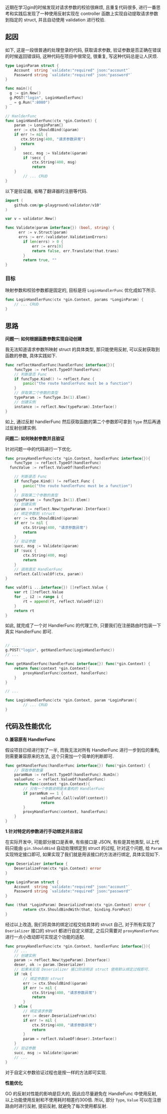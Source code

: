 近期在学习gin的时候发现对请求参数的校验很麻烦, 且重复代码很多, 进行一番思考和实践后发现了一种使用反射实现在 controller 函数上实现自动提取请求参数到指定的 struct, 并且自动使用 validation 进行校验.

## 起因

如下, 这是一段很普通的处理登录的代码, 获取请求参数, 验证参数是否正确在错误的时候返回错误码, 这种代码在项目中很常见, 很重复, 写这种代码总是让人厌烦.

```go
type LoginParam struct {
	Account  string `validate:"required" json:"account"`
	Password string `validate:"required" json:"password"`
}

func main(){
  g := gin.New()
  g.POST("login", LoginHandlerFunc)
  _ = g.Run(":8080")
}

// HanlderFunc
func LoginHandlerFunc(ctx *gin.Context) {
    param := LonginParam{}
    err := ctx.ShouldBind(&param)
    if err != nil {
       ctx.String(400, "请求参数异常")
       return
    }
		secc, msg := Validate(&param)
		if !secc {
			ctx.String(400, msg)
			return
    }
		// ... CRUD
}
```

以下是验证器, 省略了翻译器的注册等代码.

```go
import (
	github.com/go-playground/validator/v10"
)

var v = validator.New()

func Validate(param interface{}) (bool, string) {
	  err := v.Struct(param)
	  errs := err.(validator.ValidationErrors)
		if len(errs) > 0 {
			err := errs[0]
			return false, err.Translate(that.trans)
		}
		return true, ""
}
```

### 目标

映射参数和校验参数都是固定的, 目标是将 `LoginHandlerFunc` 优化成如下所示.

```go
func LoginHandlerFunc(ctx *gin.Context, params *LonginParam) {
	// ... CRUD
}
```

## 思路

**问题一: 如何根据函数参数实现自动创建**

我无法知道请求参数所映射 struct 的具体类型, 那只能使用反射, 可以反射获取到函数的参数, 具体实践如下.

```go
func reflectHandlerFunc(handlerFunc interface{}){
	funcType := reflect.TypeOf(handlerFunc)
	// 判断是否 Func
	if funcType.Kind() != reflect.Func {
		panic("the route handlerFunc must be a function")
	}
	// 获取第二个参数的类型
	typeParam := funcType.In(1).Elem()
	// 创建实例
	instance := reflect.New(typeParam).Interface()
}
```

如上, 通过反射 handlerFunc 然后获取函数的第二个参数即可拿到 `Type` 然后再通过反射创建实例.

**问题二: 如何映射参数并且验证**

针对问题一中的代码进行一下优化.

```go
func proxyHandlerFunc(ctx *gin.Context, handlerFunc interface{}){
	funcType := reflect.TypeOf(handlerFunc)
  funcValue := reflect.ValueOf(handlerFunc)

	// 判断是否 Func
	if funcType.Kind() != reflect.Func {
		panic("the route handlerFunc must be a function")
	}
	// 获取第二个参数的类型
	typeParam := funcType.In(1).Elem()
	// 创建实例
	param := reflect.New(typeParam).Interface()
	// 绑定参数到 struct
	err := ctx.ShouldBind(&param)
	if err != nil {
		ctx.String(400, "请求参数异常")
		return
	}
	// 验证参数
	succ, msg := Validate(&param)
	if !succ {
		ctx.String(400, msg)
		return
	}
	// 调用真实 HandlerFunc
	reflect.Call(valOf(ctx, param))
}

func valOf(i ...interface{}) []reflect.Value {
	var rt []reflect.Value
	for _, i2 := range i {
		rt = append(rt, reflect.ValueOf(i2))
	}
	return rt
}
```

如此, 就完成了一个对 HandlerFunc 的代理工作, 只要我们在注册路由时包装一下真实 HandlerFunc 即可.

```go

// ...
g.POST("login", getHandlerFunc(LoginHandlerFunc))
// ...

func getHandlerFunc(handlerFunc interface{}) func(*gin.Context) {
	return func(context *gin.Context){
		proxyHandlerFunc(context, handlerFunc)
	}
}

// ...

func LoginHandlerFunc(ctx *gin.Context, param *LoginParam){
		// ... CRUD
}
```

## 代码及性能优化

**0.兼容原有 HandlerFunc**

假设项目已经进行到了一半, 而我无法对所有 HandlerFunc 进行一步到位的重构, 则需要兼容原来的方法, 这个只需加一个简单的判断即可.

```go
func getHandlerFunc(handlerFunc interface{}) func(*gin.Context) {
	// 获取参数数量
	paramNum := reflect.TypeOf(handlerFunc).NumIn()
	valueFunc := reflect.ValueOf(handlerFunc)
	return func(context *gin.Context){
		// 只有一个参数说明是未重构的 HandlerFunc
		if paramNum == 1 {
				valueFunc.Call(valOf(context))
				return
		}
		proxyHandlerFunc(context, handlerFunc)
	}
}
```

**1.针对特定的参数进行手动绑定并且验证**

在实际开发中, 可能部分接口是表单, 有些接口是 JSON, 有些是其他类型, 以上代码只能由 `gin.ShouldBind` 自动处理绑定到 struct 的过程, 针对这个问题, 给 `Param` 实现特定接口即可, 如果实现了我们就是用该接口的方法进行绑定, 具体实现如下.

```go
type Deserialzer interface {
	DeserializeFrom(ctx *gin.Context) error
}

type LoginParam struct {
	Account  string `validate:"required" json:"account"`
	Password string `validate:"required" json:"password"`
}

func (that *LoginParam) DeserializeFrom(ctx *gin.Context) error {
		return ctx.ShouldBindWith(that, binding.FormPost)
}
```

经过以上改造, 我们将具体的绑定过程交给具体的 struct 自己, 对于所有实现了 `Dserializer` 接口的 struct 都进行自定义绑定, 之后只需要对 `proxyHandlerFunc` 进行一点小改动即可实现这个功能的适配.

```go
func proxyHandlerFunc(ctx *gin.Context, handlerFunc interface{}){
	// ...
	// 创建实例
	param := reflect.New(typeParam).Interface()
	deser, ok := param.(Deserialzer)
	// 如果未实现 Deserializer 接口则说明该 struct 使用默认绑定过程即可.
	if !ok {
		// 绑定参数到 struct
		err := ctx.ShouldBind(&param)
		if err != nil {
			ctx.String(400, "请求参数异常")
			return
		}
	} else {
		// 绑定请求参数
		err := deser.DeserializeFrom(ctx)
		if err != nil {
			ctx.String(400, "请求参数异常")
			return
		}
		param = reflect.ValueOf(deser).Interface()		
	}
	// 验证参数
	succ, msg := Validate(&param)
	// ...
}
```

对于自定义参数验证过程也是按一样的方法即可实现.

**性能优化**

GO 的反射对性能的影响是巨大的, 因此应尽量避免在 HandleFunc 中使用反射, 以上功能使用反射和不使用耗时相差约300倍. 所以, 部分 `Type`, `Value` 可以在注册路由时进行反射, 提前反射, 就避免了每次使用都反射. 
